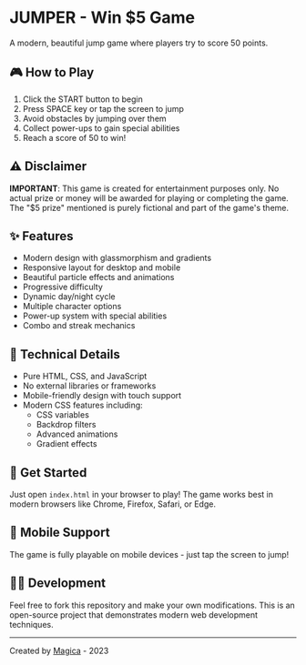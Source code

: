 # JUMPER - Win $5 Game

A modern, beautiful jump game where players try to score 50 points.

## 🎮 How to Play
  
1. Click the START button to begin
2. Press SPACE key or tap the screen to jump
3. Avoid obstacles by jumping over them
4. Collect power-ups to gain special abilities
5. Reach a score of 50 to win!

## ⚠️ Disclaimer

**IMPORTANT**: This game is created for entertainment purposes only. No actual prize or money will be awarded for playing or completing the game. The "$5 prize" mentioned is purely fictional and part of the game's theme.

## ✨ Features

- Modern design with glassmorphism and gradients
- Responsive layout for desktop and mobile
- Beautiful particle effects and animations
- Progressive difficulty
- Dynamic day/night cycle
- Multiple character options
- Power-up system with special abilities
- Combo and streak mechanics

## 🔧 Technical Details

- Pure HTML, CSS, and JavaScript
- No external libraries or frameworks
- Mobile-friendly design with touch support
- Modern CSS features including:
  - CSS variables
  - Backdrop filters
  - Advanced animations
  - Gradient effects

## 🚀 Get Started

Just open `index.html` in your browser to play! The game works best in modern browsers like Chrome, Firefox, Safari, or Edge.

## 📱 Mobile Support

The game is fully playable on mobile devices - just tap the screen to jump!

## 👨‍💻 Development

Feel free to fork this repository and make your own modifications. This is an open-source project that demonstrates modern web development techniques.

---

Created by [Magica](https://magica.gr) - 2023 